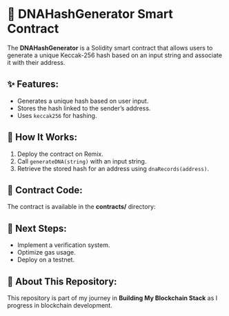 # 🧬 DNAHashGenerator Smart Contract

The **DNAHashGenerator** is a Solidity smart contract that allows users to generate a unique Keccak-256 hash based on an input string and associate it with their address.

## ✨ Features:
- Generates a unique hash based on user input.
- Stores the hash linked to the sender’s address.
- Uses `keccak256` for hashing.

## 🔧 How It Works:
1. Deploy the contract on Remix.
2. Call `generateDNA(string)` with an input string.
3. Retrieve the stored hash for an address using `dnaRecords(address)`.

## 📂 Contract Code:
The contract is available in the **contracts/** directory:


## 🚀 Next Steps:
- Implement a verification system.
- Optimize gas usage.
- Deploy on a testnet.

## 📢 About This Repository:
This repository is part of my journey in **Building My Blockchain Stack** as I progress in blockchain development.

